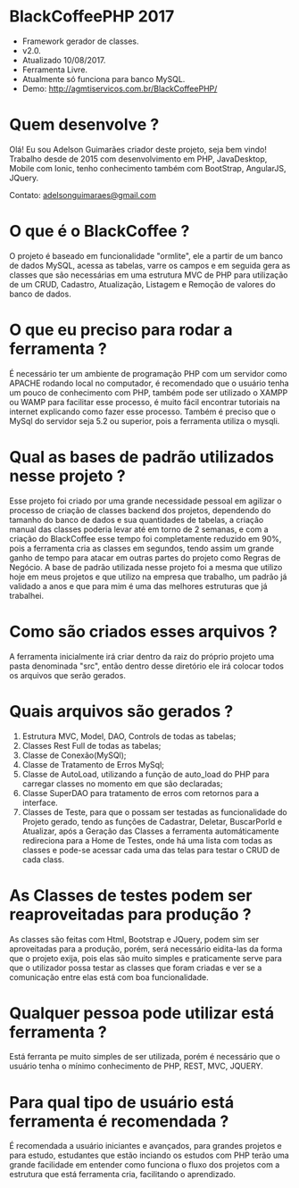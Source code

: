 # BlackCoffeePHP 2017
  - Framework gerador de classes.
  - v2.0.
  - Atualizado 10/08/2017.
  - Ferramenta Livre.
  - Atualmente só funciona para banco MySQL.
  - Demo: http://agmtiservicos.com.br/BlackCoffeePHP/

# Quem desenvolve ?
  Olá! Eu sou Adelson Guimarães criador deste projeto, seja bem vindo!
  Trabalho desde de 2015 com desenvolvimento em PHP, JavaDesktop, Mobile com Ionic, tenho conhecimento também com BootStrap,
  AngularJS, JQuery.
  
  Contato: adelsonguimaraes@gmail.com

# O que é o BlackCoffee ?
  O projeto é baseado em funcionalidade "ormlite", ele a partir de um banco de dados MySQL, acessa as tabelas, 
  varre os campos e em seguida gera as classes que são necessárias em uma estrutura MVC de PHP para utilização de 
  um CRUD, Cadastro, Atualização, Listagem e Remoção de valores do banco de dados.

# O que eu preciso para rodar a ferramenta ?
  É necessário ter um ambiente de programação PHP com um servidor como APACHE rodando local no computador, é recomendado
  que o usuário tenha um pouco de conhecimento com PHP, também pode ser utilizado o XAMPP ou WAMP para facilitar esse
  processo, é muito fácil encontrar tutoriais na internet explicando como fazer esse processo.
  Também é preciso que o MySql do servidor seja 5.2 ou superior, pois a ferramenta utiliza o mysqli.

# Qual as bases de padrão utilizados nesse projeto ?
  Esse projeto foi criado por uma grande necessidade pessoal em agilizar o processo de criação de classes backend dos projetos,
  dependendo do tamanho do banco de dados e sua quantidades de tabelas, a criação manual das classes poderia levar até em torno
  de 2 semanas, e com a criação do BlackCoffee esse tempo foi completamente reduzido em 90%, pois a ferramenta cria as classes
  em segundos, tendo assim um grande ganho de tempo para atacar em outras partes do projeto como Regras de Negócio.
  A base de padrão utilizada nesse projeto foi a mesma que utilizo hoje em meus projetos e que utilizo na empresa que trabalho,
  um padrão já validado a anos e que para mim é uma das melhores estruturas que já trabalhei.

# Como são criados esses arquivos ?
  A ferramenta inicialmente irá criar dentro da raiz do próprio projeto uma pasta denominada "src", então dentro 
  desse diretório ele irá colocar todos os arquivos que serão gerados.
  
# Quais arquivos são gerados ?
  1. Estrutura MVC, Model, DAO, Controls de todas as tabelas;
  2. Classes Rest Full de todas as tabelas;
  3. Classe de Conexão(MySQl);
  4. Classe de Tratamento de Erros MySql;
  5. Classe de AutoLoad, utilizando a função de auto_load do PHP para carregar classes no momento em que são declaradas;
  6. Classe SuperDAO para tratamento de erros com retornos para a interface.
  7. Classes de Teste, para que o possam ser testadas as funcionalidade do Projeto gerado, tendo as funções de Cadastrar,
  Deletar, BuscarPorId e Atualizar, após a Geração das Classes a ferramenta automáticamente redireciona para a Home de
  Testes, onde há uma lista com todas as classes e pode-se acessar cada uma das telas para testar o CRUD de cada class.
  
# As Classes de testes podem ser reaproveitadas para produção ?
  As classes são feitas com Html, Bootstrap e JQuery, podem sim ser aproveitadas para a produção, porém, será necessário
  eidita-las da forma que o projeto exija, pois elas são muito simples e praticamente serve para que o utilizador possa testar
  as classes que foram criadas e ver se a comunicação entre elas está com boa funcionalidade.
  
# Qualquer pessoa pode utilizar está ferramenta ?
  Está ferranta pe muito simples de ser utilizada, porém é necessário que o usuário tenha o mínimo conhecimento de PHP, REST,
  MVC, JQUERY.
  
# Para qual tipo de usuário está ferramenta é recomendada ?
  É recomendada a usuário iniciantes e avançados, para grandes projetos e para estudo, estudantes que estão inciando os estudos
  com PHP terão uma grande facilidade em entender como funciona o fluxo dos projetos com a estrutura que está ferramenta cria,
  facilitando o aprendizado.

